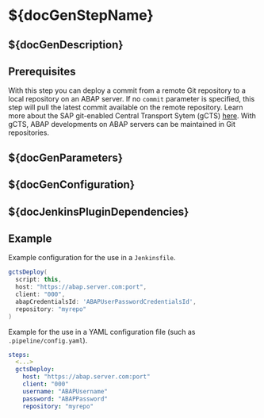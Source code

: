 # ${docGenStepName}

## ${docGenDescription}

## Prerequisites

With this step you can deploy a commit from a remote Git repository to a local repository on an ABAP server. If no `commit` parameter is specified, this step will pull the latest commit available on the remote repository.
Learn more about the SAP git-enabled Central Transport Sytem (gCTS) [here](https://help.sap.com/viewer/4a368c163b08418890a406d413933ba7/201909.001/en-US/f319b168e87e42149e25e13c08d002b9.html). With gCTS, ABAP developments on ABAP servers can be maintained in Git repositories.

## ${docGenParameters}

## ${docGenConfiguration}

## ${docJenkinsPluginDependencies}

## Example

Example configuration for the use in a `Jenkinsfile`.

```groovy
gctsDeploy(
  script: this,
  host: "https://abap.server.com:port",
  client: "000",
  abapCredentialsId: 'ABAPUserPasswordCredentialsId',
  repository: "myrepo"
)
```

Example for the use in a YAML configuration file (such as `.pipeline/config.yaml`).

```yaml
steps:
  <...>
  gctsDeploy:
    host: "https://abap.server.com:port"
    client: "000"
    username: "ABAPUsername"
    password: "ABAPPassword"
    repository: "myrepo"
```
